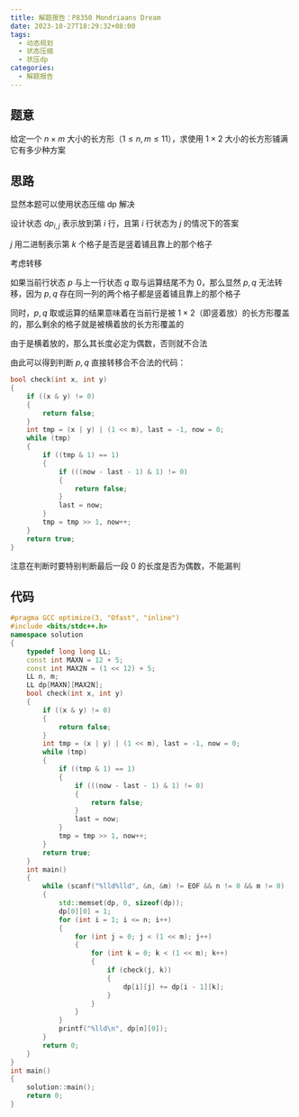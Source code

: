 ```yaml
---
title: 解题报告：P8350 Mondriaans Dream
date: 2023-10-27T18:29:32+08:00
tags:
  - 动态规划
  - 状态压缩
  - 状压dp
categories:
  - 解题报告
---
```

## 题意

给定一个 $n \times m$ 大小的长方形（$1 \le n, m \le 11$），求使用 $1 \times 2$ 大小的长方形铺满它有多少种方案

<!-- more -->

## 思路

显然本题可以使用状态压缩 dp 解决

设计状态 $dp_{i, j}$ 表示放到第 $i$ 行，且第 $i$ 行状态为 $j$ 的情况下的答案

$j$ 用二进制表示第 $k$ 个格子是否是竖着铺且靠上的那个格子

考虑转移

如果当前行状态 $p$ 与上一行状态 $q$ 取与运算结尾不为 $0$，那么显然 $p, q$ 无法转移，因为 $p, q$ 存在同一列的两个格子都是竖着铺且靠上的那个格子

同时，$p, q$ 取或运算的结果意味着在当前行是被 $1 \times 2$（即竖着放）的长方形覆盖的，那么剩余的格子就是被横着放的长方形覆盖的

由于是横着放的，那么其长度必定为偶数，否则就不合法

由此可以得到判断 $p, q$ 直接转移合不合法的代码：

```cpp
bool check(int x, int y)
{
    if ((x & y) != 0)
    {
        return false;
    }
    int tmp = (x | y) | (1 << m), last = -1, now = 0;
    while (tmp)
    {
        if ((tmp & 1) == 1)
        {
            if (((now - last - 1) & 1) != 0)
            {
                return false;
            }
            last = now;
        }
        tmp = tmp >> 1, now++;
    }
    return true;
}
```

注意在判断时要特别判断最后一段 $0$ 的长度是否为偶数，不能漏判

## 代码

```cpp
#pragma GCC optimize(3, "Ofast", "inline")
#include <bits/stdc++.h>
namespace solution
{
    typedef long long LL;
    const int MAXN = 12 + 5;
    const int MAX2N = (1 << 12) + 5;
    LL n, m;
    LL dp[MAXN][MAX2N];
    bool check(int x, int y)
    {
        if ((x & y) != 0)
        {
            return false;
        }
        int tmp = (x | y) | (1 << m), last = -1, now = 0;
        while (tmp)
        {
            if ((tmp & 1) == 1)
            {
                if (((now - last - 1) & 1) != 0)
                {
                    return false;
                }
                last = now;
            }
            tmp = tmp >> 1, now++;
        }
        return true;
    }
    int main()
    {
        while (scanf("%lld%lld", &n, &m) != EOF && n != 0 && m != 0)
        {
            std::memset(dp, 0, sizeof(dp));
            dp[0][0] = 1;
            for (int i = 1; i <= n; i++)
            {
                for (int j = 0; j < (1 << m); j++)
                {
                    for (int k = 0; k < (1 << m); k++)
                    {
                        if (check(j, k))
                        {
                            dp[i][j] += dp[i - 1][k];
                        }
                    }
                }
            }
            printf("%lld\n", dp[n][0]);
        }
        return 0;
    }
}
int main()
{
    solution::main();
    return 0;
}
```

